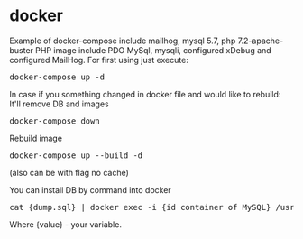 # docker
Example of docker-compose include mailhog, mysql 5.7, php 7.2-apache-buster
PHP image include PDO MySql, mysqli, configured xDebug and configured MailHog.
For first using just execute:
<pre>docker-compose up -d</pre>
In case if you something changed in docker file and would like to rebuild:
It'll remove DB and images<pre>docker-compose down</pre>
Rebuild image <pre>docker-compose up --build -d</pre> (also can be with flag no cache)

You can install DB by command into docker
<pre>cat {dump.sql} | docker exec -i {id container of MySQL} /usr/bin/mysql -u {root user name} --password={root user password} {DB name}</pre>
Where {value} - your variable.
